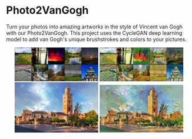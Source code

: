# Photo2VanGogh

Turn your photos into amazing artworks in the style of Vincent van Gogh with our Photo2VanGogh. This project uses the CycleGAN deep learning model to add van Gogh's unique brushstrokes and colors to your pictures.

<div align="center">
  <img src="results/realimages.png" width="45%" />
  <img src="results/generatedimages.png" width="45%" />
</div>
<div align="center">
  <img src="results/marrakech.jpeg" width="45%" />
  <img src="results/marrakechpainting.png" width="45%" />
</div>
